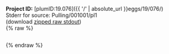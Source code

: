 **Project ID:** [plumID:19.076]({{ '/' | absolute_url }}eggs/19/076/)  
Stderr for source:  Pulling/001001/pl1   
(download [zipped raw stdout](pl1.plumed.stdout.txt.zip))  
{% raw %}
<pre>
</pre>
{% endraw %}
